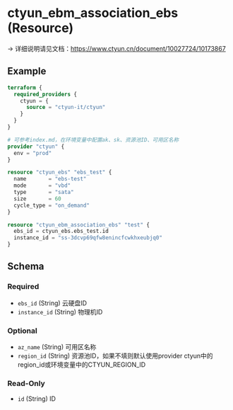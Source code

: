 # ctyun_ebm_association_ebs (Resource)
-> 详细说明请见文档：https://www.ctyun.cn/document/10027724/10173867



## Example

```terraform
terraform {
  required_providers {
    ctyun = {
      source = "ctyun-it/ctyun"
    }
  }
}

# 可参考index.md，在环境变量中配置ak、sk、资源池ID、可用区名称
provider "ctyun" {
  env = "prod"
}

resource "ctyun_ebs" "ebs_test" {
  name       = "ebs-test"
  mode       = "vbd"
  type       = "sata"
  size       = 60
  cycle_type = "on_demand"
}

resource "ctyun_ebm_association_ebs" "test" {
  ebs_id = ctyun_ebs.ebs_test.id
  instance_id = "ss-3dcvp69qfw8enincfcwkhxeubjq0"
}
```

<!-- schema generated by tfplugindocs -->
## Schema

### Required

- `ebs_id` (String) 云硬盘ID
- `instance_id` (String) 物理机ID

### Optional

- `az_name` (String) 可用区名称
- `region_id` (String) 资源池ID，如果不填则默认使用provider ctyun中的region_id或环境变量中的CTYUN_REGION_ID

### Read-Only

- `id` (String) ID